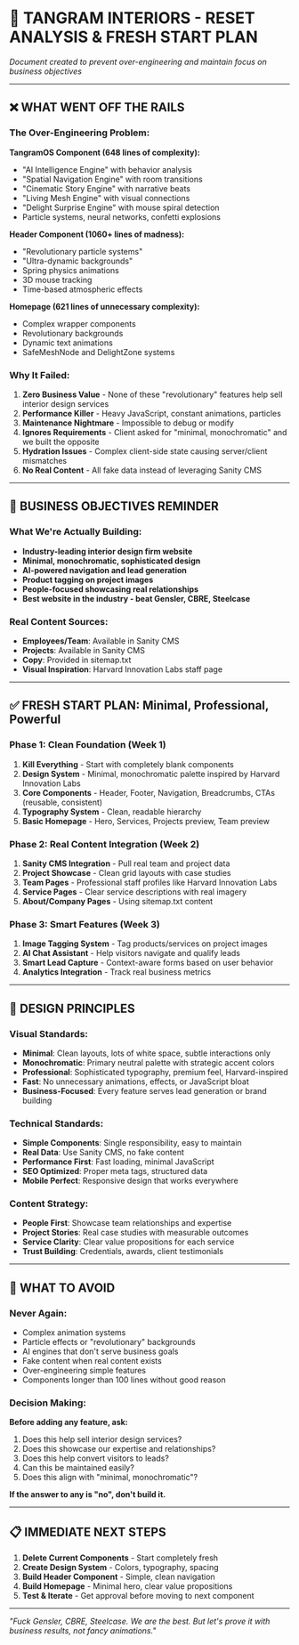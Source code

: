 # 🚨 TANGRAM INTERIORS - RESET ANALYSIS & FRESH START PLAN

*Document created to prevent over-engineering and maintain focus on business objectives*

---

## ❌ **WHAT WENT OFF THE RAILS**

### **The Over-Engineering Problem:**

**TangramOS Component (648 lines of complexity):**
- "AI Intelligence Engine" with behavior analysis
- "Spatial Navigation Engine" with room transitions  
- "Cinematic Story Engine" with narrative beats
- "Living Mesh Engine" with visual connections
- "Delight Surprise Engine" with mouse spiral detection
- Particle systems, neural networks, confetti explosions

**Header Component (1060+ lines of madness):**
- "Revolutionary particle systems"
- "Ultra-dynamic backgrounds" 
- Spring physics animations
- 3D mouse tracking
- Time-based atmospheric effects

**Homepage (621 lines of unnecessary complexity):**
- Complex wrapper components
- Revolutionary backgrounds
- Dynamic text animations
- SafeMeshNode and DelightZone systems

### **Why It Failed:**
1. **Zero Business Value** - None of these "revolutionary" features help sell interior design services
2. **Performance Killer** - Heavy JavaScript, constant animations, particles
3. **Maintenance Nightmare** - Impossible to debug or modify
4. **Ignores Requirements** - Client asked for "minimal, monochromatic" and we built the opposite
5. **Hydration Issues** - Complex client-side state causing server/client mismatches
6. **No Real Content** - All fake data instead of leveraging Sanity CMS

---

## 🎯 **BUSINESS OBJECTIVES REMINDER**

### **What We're Actually Building:**
- **Industry-leading interior design firm website**
- **Minimal, monochromatic, sophisticated design**
- **AI-powered navigation and lead generation**
- **Product tagging on project images**
- **People-focused showcasing real relationships**
- **Best website in the industry - beat Gensler, CBRE, Steelcase**

### **Real Content Sources:**
- **Employees/Team**: Available in Sanity CMS
- **Projects**: Available in Sanity CMS  
- **Copy**: Provided in sitemap.txt
- **Visual Inspiration**: Harvard Innovation Labs staff page

---

## ✅ **FRESH START PLAN: Minimal, Professional, Powerful**

### **Phase 1: Clean Foundation (Week 1)**
1. **Kill Everything** - Start with completely blank components
2. **Design System** - Minimal, monochromatic palette inspired by Harvard Innovation Labs
3. **Core Components** - Header, Footer, Navigation, Breadcrumbs, CTAs (reusable, consistent)
4. **Typography System** - Clean, readable hierarchy
5. **Basic Homepage** - Hero, Services, Projects preview, Team preview

### **Phase 2: Real Content Integration (Week 2)** 
1. **Sanity CMS Integration** - Pull real team and project data
2. **Project Showcase** - Clean grid layouts with case studies
3. **Team Pages** - Professional staff profiles like Harvard Innovation Labs
4. **Service Pages** - Clear service descriptions with real imagery
5. **About/Company Pages** - Using sitemap.txt content

### **Phase 3: Smart Features (Week 3)**
1. **Image Tagging System** - Tag products/services on project images
2. **AI Chat Assistant** - Help visitors navigate and qualify leads
3. **Smart Lead Capture** - Context-aware forms based on user behavior
4. **Analytics Integration** - Track real business metrics

---

## 🎨 **DESIGN PRINCIPLES** 

### **Visual Standards:**
- **Minimal**: Clean layouts, lots of white space, subtle interactions only
- **Monochromatic**: Primary neutral palette with strategic accent colors
- **Professional**: Sophisticated typography, premium feel, Harvard-inspired
- **Fast**: No unnecessary animations, effects, or JavaScript bloat
- **Business-Focused**: Every feature serves lead generation or brand building

### **Technical Standards:**
- **Simple Components**: Single responsibility, easy to maintain
- **Real Data**: Use Sanity CMS, no fake content
- **Performance First**: Fast loading, minimal JavaScript
- **SEO Optimized**: Proper meta tags, structured data
- **Mobile Perfect**: Responsive design that works everywhere

### **Content Strategy:**
- **People First**: Showcase team relationships and expertise
- **Project Stories**: Real case studies with measurable outcomes
- **Service Clarity**: Clear value propositions for each service
- **Trust Building**: Credentials, awards, client testimonials

---

## 🚫 **WHAT TO AVOID**

### **Never Again:**
- Complex animation systems
- Particle effects or "revolutionary" backgrounds
- AI engines that don't serve business goals
- Fake content when real content exists
- Over-engineering simple features
- Components longer than 100 lines without good reason

### **Decision Making:**
**Before adding any feature, ask:**
1. Does this help sell interior design services?
2. Does this showcase our expertise and relationships?
3. Does this help convert visitors to leads?
4. Can this be maintained easily?
5. Does this align with "minimal, monochromatic"?

**If the answer to any is "no", don't build it.**

---

## 📋 **IMMEDIATE NEXT STEPS**

1. **Delete Current Components** - Start completely fresh
2. **Create Design System** - Colors, typography, spacing
3. **Build Header Component** - Simple, clean navigation
4. **Build Homepage** - Minimal hero, clear value propositions
5. **Test & Iterate** - Get approval before moving to next component

---

*"Fuck Gensler, CBRE, Steelcase. We are the best. But let's prove it with business results, not fancy animations."* 